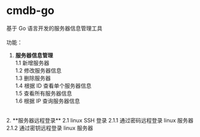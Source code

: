 # cmdb-go  
基于 Go 语言开发的服务器信息管理工具  
</br>
功能：  
1. **服务器信息管理**  
1.1 新增服务器  
1.2 修改服务器信息  
1.3 删除服务器  
1.4 根据 ID 查看单个服务器信息  
1.5 查看所有服务器信息  
1.6 根据 IP 查询服务器信息  
</br>
2. **服务器远程登录**  
2.1 linux SSH 登录  
2.1.1 通过密码远程登录 linux 服务器  
2.1.2 通过密钥远程登录 linux 服务器  


